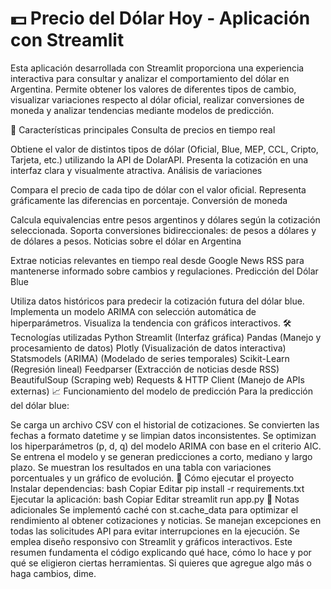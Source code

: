 # 💵 Precio del Dólar Hoy - Aplicación con Streamlit

Esta aplicación desarrollada con Streamlit proporciona una experiencia interactiva para consultar y analizar el comportamiento del dólar en Argentina. Permite obtener los valores de diferentes tipos de cambio, visualizar variaciones respecto al dólar oficial, realizar conversiones de moneda y analizar tendencias mediante modelos de predicción.

📌 Características principales
Consulta de precios en tiempo real

Obtiene el valor de distintos tipos de dólar (Oficial, Blue, MEP, CCL, Cripto, Tarjeta, etc.) utilizando la API de DolarAPI.
Presenta la cotización en una interfaz clara y visualmente atractiva.
Análisis de variaciones

Compara el precio de cada tipo de dólar con el valor oficial.
Representa gráficamente las diferencias en porcentaje.
Conversión de moneda

Calcula equivalencias entre pesos argentinos y dólares según la cotización seleccionada.
Soporta conversiones bidireccionales: de pesos a dólares y de dólares a pesos.
Noticias sobre el dólar en Argentina

Extrae noticias relevantes en tiempo real desde Google News RSS para mantenerse informado sobre cambios y regulaciones.
Predicción del Dólar Blue

Utiliza datos históricos para predecir la cotización futura del dólar blue.
Implementa un modelo ARIMA con selección automática de hiperparámetros.
Visualiza la tendencia con gráficos interactivos.
🛠️ Tecnologías utilizadas
Python
Streamlit (Interfaz gráfica)
Pandas (Manejo y procesamiento de datos)
Plotly (Visualización de datos interactiva)
Statsmodels (ARIMA) (Modelado de series temporales)
Scikit-Learn (Regresión lineal)
Feedparser (Extracción de noticias desde RSS)
BeautifulSoup (Scraping web)
Requests & HTTP Client (Manejo de APIs externas)
📈 Funcionamiento del modelo de predicción
Para la predicción del dólar blue:

Se carga un archivo CSV con el historial de cotizaciones.
Se convierten las fechas a formato datetime y se limpian datos inconsistentes.
Se optimizan los hiperparámetros (p, d, q) del modelo ARIMA con base en el criterio AIC.
Se entrena el modelo y se generan predicciones a corto, mediano y largo plazo.
Se muestran los resultados en una tabla con variaciones porcentuales y un gráfico de evolución.
🚀 Cómo ejecutar el proyecto
Instalar dependencias:
bash
Copiar
Editar
pip install -r requirements.txt
Ejecutar la aplicación:
bash
Copiar
Editar
streamlit run app.py
📄 Notas adicionales
Se implementó caché con st.cache_data para optimizar el rendimiento al obtener cotizaciones y noticias.
Se manejan excepciones en todas las solicitudes API para evitar interrupciones en la ejecución.
Se emplea diseño responsivo con Streamlit y gráficos interactivos.
Este resumen fundamenta el código explicando qué hace, cómo lo hace y por qué se eligieron ciertas herramientas. Si quieres que agregue algo más o haga cambios, dime.

